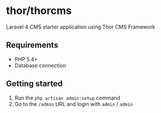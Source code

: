 thor/thorcms
======

Laravel 4 CMS starter application using Thor CMS Framework

## Requirements
* PHP 5.4+
* Database connection

## Getting started

1. Run the `php artisan admin:setup` command
2. Go to the `/admin` URL and login with `admin` / `admin`